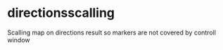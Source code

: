 # directionsscalling
Scalling map on directions result so markers are not covered by controll window

